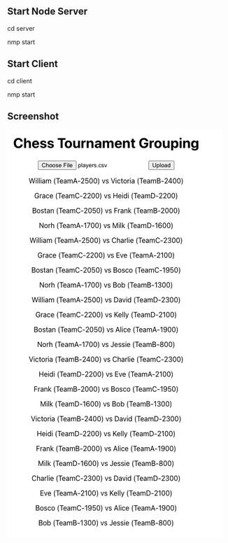 ## Start Node Server
cd server

nmp start

## Start Client
cd client

nmp start


## Screenshot
![Screenshot](grouping_screenshot.png)